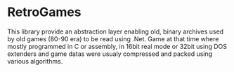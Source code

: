 RetroGames
==========
This library provide an abstraction layer enabling old, binary archives used by old games (80-90 era) to be read using .Net. Game
at that time where mostly programmed in C or assembly, in 16bit real mode or 32bit using DOS extenders and game datas were usualy
compressed and packed using various algorithms.


